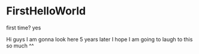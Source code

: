 # FirstHelloWorld
first time? yes


Hi guys I am gonna look here 5 years later I hope I am going to laugh to this so much ^^

